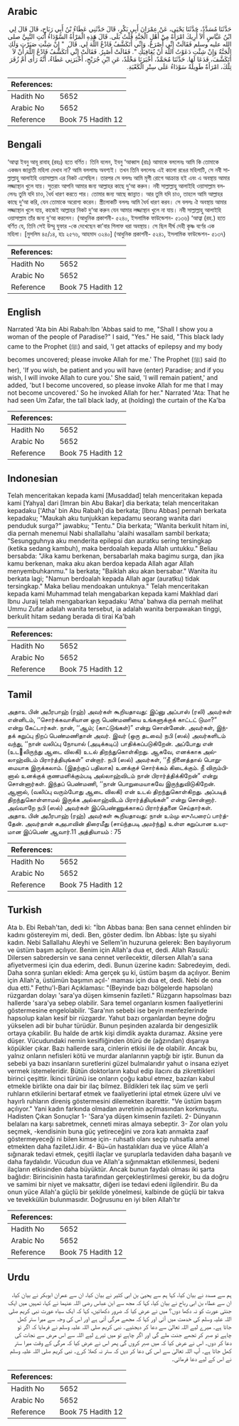 ## Arabic


<div dir="rtl" lang="ar" style={{fontSize:'larger',backgroundColor:'#f8f9fa',padding:20}}>
حَدَّثَنَا مُسَدَّدٌ، حَدَّثَنَا يَحْيَى، عَنْ عِمْرَانَ أَبِي بَكْرٍ، قَالَ حَدَّثَنِي عَطَاءُ بْنُ أَبِي رَبَاحٍ، قَالَ قَالَ لِي ابْنُ عَبَّاسٍ أَلاَ أُرِيكَ امْرَأَةً مِنْ أَهْلِ الْجَنَّةِ قُلْتُ بَلَى‏.‏ قَالَ هَذِهِ الْمَرْأَةُ السَّوْدَاءُ أَتَتِ النَّبِيَّ صلى الله عليه وسلم فَقَالَتْ إِنِّي أُصْرَعُ، وَإِنِّي أَتَكَشَّفُ فَادْعُ اللَّهَ لِي‏.‏ قَالَ ‏ "‏ إِنْ شِئْتِ صَبَرْتِ وَلَكِ الْجَنَّةُ وَإِنْ شِئْتِ دَعَوْتُ اللَّهَ أَنْ يُعَافِيَكِ ‏"‏‏.‏ فَقَالَتْ أَصْبِرُ‏.‏ فَقَالَتْ إِنِّي أَتَكَشَّفُ فَادْعُ اللَّهَ أَنْ لاَ أَتَكَشَّفَ، فَدَعَا لَهَا‏.‏ حَدَّثَنَا مُحَمَّدٌ، أَخْبَرَنَا مَخْلَدٌ، عَنِ ابْنِ جُرَيْجٍ، أَخْبَرَنِي عَطَاءٌ، أَنَّهُ رَأَى أُمَّ زُفَرَ تِلْكَ، امْرَأَةٌ طَوِيلَةٌ سَوْدَاءُ عَلَى سِتْرِ الْكَعْبَةِ‏.‏
</div>
<div style={{backgroundColor:'#f8f9fa',padding:20, marginBottom: 10}}><table> <thead> <tr> <th>References:</th> <th></th> </tr> </thead> <tbody><tr><td>Hadith No</td><td>5652</td></tr><tr><td>Arabic No</td><td>5652</td></tr><tr><td>Reference</td><td>Book 75 Hadith 12</td></tr></tbody></table></div>

## Bengali


<div dir="ltr" lang="bn" style={{fontSize:'larger',backgroundColor:'#f8f9fa',padding:20}}>
‘আত্বা ইবনু আবূ রাবাহ্ (রহঃ) হতে বর্ণিত। তিনি বলেন, ইবনু ‘আব্বাস (রাঃ) আমাকে বললেনঃ আমি কি তোমাকে একজন জান্নাতী মহিলা দেখাব না? আমি বললামঃ অবশ্যই। তখন তিনি বললেনঃ এই কালো রঙের মহিলাটি, সে নবী সাল্লাল্লাহু আলাইহি ওয়াসাল্লাম এর নিকট এসেছিল। তারপর সে বললঃ আমি মৃগী রোগে আক্রান্ত হই এবং এ অবস্থায় আমার লজ্জাস্থান খুলে যায়। সুতরাং আপনি আমার জন্য আল্লাহর কাছে দু‘আ করুন। নবী সাল্লাল্লাহু আলাইহি ওয়াসাল্লাম বললেনঃ তুমি যদি চাও, ধৈর্য ধারণ করতে পার। তোমার জন্য আছে জান্নাত। আর তুমি যদি চাও, তাহলে আমি আল্লাহর কাছে দু‘আ করি, যেন তোমাকে অরোগ্য করেন। স্ত্রীলোকটি বললঃ আমি ধৈর্য ধারণ করব। সে বললঃ ঐ অবস্থায় আমার লজ্জাস্থান খুলে যায়, কাজেই আল্লাহর নিকট দু‘আ করুন যেন আমার লজ্জাস্থান খুলে না যায়। নবী সাল্লাল্লাহু আলাইহি ওয়াসাল্লাম তাঁর জন্য দু‘আ করলেন। (আধুনিক প্রকাশনী- ৫২৪০, ইসলামিক ফাউন্ডেশন- ৫১৩৬) ‘আত্বা (রহ.) হতে বর্ণিত যে, তিনি সেই উম্মু যুফার -কে দেখেছেন কা’বার গিলাফ ধরা অবস্থায়। সে ছিল দীর্ঘ দেহী কৃষ্ণ বর্ণের এক মহিলা। [মুসলিম ৪৫/১৪, হাঃ ২৫৭৬, আহমাদ ৩২৪০] (আধুনিক প্রকাশনী- ৫২৪১, ইসলামিক ফাউন্ডেশন- ৫১৩৭)
</div>
<div style={{backgroundColor:'#f8f9fa',padding:20, marginBottom: 10}}><table> <thead> <tr> <th>References:</th> <th></th> </tr> </thead> <tbody><tr><td>Hadith No</td><td>5652</td></tr><tr><td>Arabic No</td><td>5652</td></tr><tr><td>Reference</td><td>Book 75 Hadith 12</td></tr></tbody></table></div>

## English


<div dir="ltr" lang="en" style={{fontSize:'larger',backgroundColor:'#f8f9fa',padding:20}}>
Narrated 'Ata bin Abi Rabah:Ibn 'Abbas said to me, "Shall I show you a woman of the people of Paradise?" I said, "Yes." He said, "This black lady came to the Prophet (ﷺ) and said, 'I get attacks of epilepsy and my body becomes uncovered; please invoke Allah for me.' The Prophet (ﷺ) said (to her), 'If you wish, be patient and you will have (enter) Paradise; and if you wish, I will invoke Allah to cure you.' She said, 'I will remain patient,' and added, 'but I become uncovered, so please invoke Allah for me that I may not become uncovered.' So he invoked Allah for her." Narrated 'Ata: That he had seen Um Zafar, the tall black lady, at (holding) the curtain of the Ka'ba
</div>
<div style={{backgroundColor:'#f8f9fa',padding:20, marginBottom: 10}}><table> <thead> <tr> <th>References:</th> <th></th> </tr> </thead> <tbody><tr><td>Hadith No</td><td>5652</td></tr><tr><td>Arabic No</td><td>5652</td></tr><tr><td>Reference</td><td>Book 75 Hadith 12</td></tr></tbody></table></div>

## Indonesian


<div dir="ltr" lang="id" style={{fontSize:'larger',backgroundColor:'#f8f9fa',padding:20}}>
Telah menceritakan kepada kami [Musaddad] telah menceritakan kepada kami [Yahya] dari [Imran bin Abu Bakar] dia berkata; telah menceritakan kepadaku ['Atha' bin Abu Rabah] dia berkata; [Ibnu Abbas] pernah berkata kepadaku; "Maukah aku tunjukkan kepadamu seorang wanita dari penduduk surga?" jawabku; "Tentu." Dia berkata; "Wanita berkulit hitam ini, dia pernah menemui Nabi shallallahu 'alaihi wasallam sambil berkata; "Sesungguhnya aku menderita epilepsi dan auratku sering tersingkap (ketika sedang kambuh), maka berdoalah kepada Allah untukku." Beliau bersabda: "Jika kamu berkenan, bersabarlah maka bagimu surga, dan jika kamu berkenan, maka aku akan berdoa kepada Allah agar Allah menyembuhkanmu." Ia berkata; "Baiklah aku akan bersabar." Wanita itu berkata lagi; "Namun berdoalah kepada Allah agar (auratku) tidak tersingkap." Maka beliau mendoakan untuknya." Telah menceritakan kepada kami Muhammad telah mengabarkan kepada kami Makhlad dari Ibnu Juraij telah mengabarkan kepadaku 'Atha' bahwa dia pernah melihat Ummu Zufar adalah wanita tersebut, ia adalah wanita berpawakan tinggi, berkulit hitam sedang berada di tirai Ka'bah
</div>
<div style={{backgroundColor:'#f8f9fa',padding:20, marginBottom: 10}}><table> <thead> <tr> <th>References:</th> <th></th> </tr> </thead> <tbody><tr><td>Hadith No</td><td>5652</td></tr><tr><td>Arabic No</td><td>5652</td></tr><tr><td>Reference</td><td>Book 75 Hadith 12</td></tr></tbody></table></div>

## Tamil


<div dir="ltr" lang="ta" style={{fontSize:'larger',backgroundColor:'#f8f9fa',padding:20}}>
அதாஉ பின் அபீரபாஹ் (ரஹ்) அவர்கள் கூறியதாவது: இப்னு அப்பாஸ் (ரலி) அவர்கள் என்னிடம், ‘‘சொர்க்கவாசியான ஒரு பெண்மணியை உங்களுக்குக் காட்டட் டுமா?” என்று கேட்டார்கள். நான், ‘‘ஆம்; (காட்டுங்கள்)” என்று சொன்னேன். அவர்கள், இந்தக் கறுப்பு நிறப் பெண்மணிதான் அவர். இவர் (ஒரு தடவை) நபி (ஸல்) அவர்களிடம் வந்து, ‘‘நான் வலிப்பு நோயால் (அடிக்கடிப்) பாதிக்கப்படுகிறேன். அப்போது என் (உடலிருந்து ஆடை விலகி) உடல் திறந்துகொள்கிறது. ஆகவே, எனக்காக அல்லாஹ்விடம் பிரார்த்தியுங்கள்” என்றார். நபி (ஸல்) அவர்கள், ‘‘நீ நினைத்தால் பொறுமையாக இருக்கலாம். (இதற்குப் பதிலாக) உனக்குச் சொர்க்கம் கிடைக்கும். நீ விரும்பினால் உனக்குக் குணமளிக்கும்படி அல்லாஹ்விடம் நான் பிரார்த்திக்கிறேன்” என்று சொன்னார்கள். இந்தப் பெண்மணி, ‘‘நான் பொறுமையாகவே இருந்துவிடுகிறேன். ஆனால், (வலிப்பு வரும்போது ஆடை விலகி) என் உடல் திறந்துகொள்கிறது. அப்படித் திறந்துகொள்ளாமல் இருக்க அல்லாஹ்விடம் பிரார்த்தியுங்கள்” என்று சொன்னார். அவ்வாறே நபி (ஸல்) அவர்கள் இப்பெண்ணுக்காகப் பிரார்த்தனை செய்தார்கள். அதாஉ பின் அபீரபாஹ் (ரஹ்) அவர்கள் கூறியதாவது: நான் உம்மு ஸுஃபரைப் பார்த்தேன். அவர்தான் கஅபாவின் திரைமீது (சாய்ந்தபடி அமர்ந்து) உள்ள கறுப்பான உயரமான இப்பெண் ஆவார்.11 அத்தியாயம் : 75
</div>
<div style={{backgroundColor:'#f8f9fa',padding:20, marginBottom: 10}}><table> <thead> <tr> <th>References:</th> <th></th> </tr> </thead> <tbody><tr><td>Hadith No</td><td>5652</td></tr><tr><td>Arabic No</td><td>5652</td></tr><tr><td>Reference</td><td>Book 75 Hadith 12</td></tr></tbody></table></div>

## Turkish


<div dir="ltr" lang="tr" style={{fontSize:'larger',backgroundColor:'#f8f9fa',padding:20}}>
Ata b. Ebi Rebah'tan, dedi ki: "İbn Abbas bana: Ben sana cennet ehlinden bir kadını göstereyim mi, dedi. Ben, göster dedim. İbn Abbas: İşte şu siyahi kadın. Nebi Sallallahu Aleyhi ve Sellem'in huzuruna gelerek: Ben bayılıyorum ve üstüm başım açılıyor. Benim için Allah'a dua et, dedi. Allah Rasulü: Dilersen sabredersin ve sana cennet verilecektir, dilersen Allah'a sana afiyetvermesi için dua ederim, dedi. Bunun üzerine kadın: Sabredeyim, dedi. Daha sonra şunları ekledi: Ama gerçek şu ki, üstüm başım da açılıyor. Benim için Allah'a, üstümün başımın açıl-' maması için dua et, dedi. Nebi de ona dua etti." Fethu'l-Bari Açıklaması: "(Beyinde bazı bölgelerde hapsolan) rüzgardan dolayı 'sara'ya düşen kimsenin fazileti." Rüzgarın hapsolması bazı hallerde 'sara'ya sebep olabilir. Sara temel organların kısmen faaliyetlerini göstermesine engelolabilir. 'Sara'nın sebebi ise beyin menfezlerinde hapsolup kalan kesif bir rüzgardır. Yahut bazı organlardan beyne doğru yükselen adi bir buhar türüdür. Bunun peşinden azalarda bir dengesizlik ortaya çıkabilir. Bu halde de artık kişi dimdik ayakta duramaz. Aksine yere düşer. Vücudundaki nemin kesifliğinden ötürü de (ağzından) dışarıya köpükler çıkar. Bazı hallerde sara, cinlerin etkisi ile de olabilir. Ancak bu, yalnız onların nefisleri kötü ve murdar alanlarının yaptığı bir iştir. Bunun da sebebi ya bazı insanların suretlerini güzel bulmalarıdır yahut o insana eziyet vermek istemeleridir. Bütün doktorların kabul edip ilacını da zikrettikleri birinci çeşittir. İkinci türünü ise onların çoğu kabul etmez, bazıları kabul etmekle birlikte ona dair bir ilaç bilmez. Bildikleri tek ilaç süm ve şerli ruhların etkilerini bertaraf etmek ve faaliyetlerini iptal etmek üzere ulvi ve hayırlı ruhların direniş göstermesini dilemekten ibarettir. "Ve üstüm başım açılıyor." Yani kadın farkında olmadan avretinin açılmasından korkmuştu. Hadisten Çıkan Sonuçlar 1- 'Sara'ya düşen kimsenin fazileti. 2- Dünyanın belaları na karşı sabretmek, cenneti miras almaya sebeptir. 3- Zor olan yolu seçmek, -kendisinin buna güç yetireceğini ve zora katı anmakta zaaf göstermeyeceği ni bilen kimse için- ruhsatlı olanı seçip ruhsatla amel etmekten daha faziletJ.idir. 4- Bü~ün hastalıkları dua ve yüce Allah'a sığınarak tedavi etmek, çeşitli ilaçlar ve şuruplarla tedaviden daha başarılı ve daha faydalıdır. Vücudun dua ve Allah'a sığınmaktan etkilenmesi, bedeni ilaçların etkisinden daha büyüktür. Ancak bunun faydalı olması iki şarta bağlıdır: Birincisinin hasta tarafından gerçekleştirilmesi gerekir, bu da doğru ve samimi bir niyet ve maksattır, diğeri ise tedavi edeni ilgilendirir. Bu da onun yüce Allah'a güçlü bir şekilde yönelmesi, kalbinde de güçlü bir takva ve tevekkülün bulunmasıdır. Doğrusunu en iyi bilen Allah'tır
</div>
<div style={{backgroundColor:'#f8f9fa',padding:20, marginBottom: 10}}><table> <thead> <tr> <th>References:</th> <th></th> </tr> </thead> <tbody><tr><td>Hadith No</td><td>5652</td></tr><tr><td>Arabic No</td><td>5652</td></tr><tr><td>Reference</td><td>Book 75 Hadith 12</td></tr></tbody></table></div>

## Urdu


<div dir="rtl" lang="ur" style={{fontSize:'larger',backgroundColor:'#f8f9fa',padding:20}}>
ہم سے مسدد نے بیان کیا، کہا ہم سے یحییٰ بن ابی کثیر نے بیان کیا، ان سے عمران ابوبکر نے بیان کیا، ان سے عطاء بن ابی رباح نے بیان کیا، کہا کہ مجھ سے ابن عباس رضی اللہ عنہما نے کہا، تمہیں میں ایک جنتی عورت کو نہ دکھا دوں؟ میں نے عرض کیا کہ ضرور دکھائیں، کہا کہ ایک سیاہ عورت نبی کریم صلی اللہ علیہ وسلم کی خدمت میں آئی اور کہا کہ مجھے مرگی آتی ہے اور اس کی وجہ سے میرا ستر کھل جاتا ہے۔ میرے لیے اللہ تعالیٰ سے دعا کر دیجئیے۔ نبی کریم صلی اللہ علیہ وسلم نے فرمایا کہ اگر تو چاہے تو صبر کر تجھے جنت ملے گی اور اگر چاہے تو میں تیرے لیے اللہ سے اس مرض سے نجات کی دعا کر دوں۔ اس نے عرض کیا کہ میں صبر کروں گی پھر اس نے عرض کیا کہ مرگی کے وقت میرا ستر کھل جاتا ہے۔ آپ اللہ تعالیٰ سے اس کی دعا کر دیں کہ ستر نہ کھلا کرے۔ نبی کریم صلی اللہ علیہ وسلم نے اس کے لیے دعا فرمائی۔
</div>
<div style={{backgroundColor:'#f8f9fa',padding:20, marginBottom: 10}}><table> <thead> <tr> <th>References:</th> <th></th> </tr> </thead> <tbody><tr><td>Hadith No</td><td>5652</td></tr><tr><td>Arabic No</td><td>5652</td></tr><tr><td>Reference</td><td>Book 75 Hadith 12</td></tr></tbody></table></div>